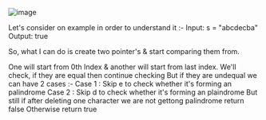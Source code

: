 ![image](https://user-images.githubusercontent.com/113295244/203697800-978e925f-7e9c-4be9-9027-450a4e7f39e4.png)

Let's consider on example in order to understand it :-
Input: s = "abcdecba"
Output: true

So, what I can do is create two pointer's & start comparing them from.

One will start from 0th Index & another will start from last index.
We'll check, if they are equal then continue checking
But if they are undequal we can have 2 cases :-
Case 1 : Skip e to check whether it's forming an palindrome
Case 2 : Skip d to check whether it's forming an plaindrome
But still if after deleting one character we are not gettong palindrome return false
Otherwise return true
